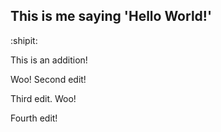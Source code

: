 ## This is me saying 'Hello World!'

:shipit:

This is an addition!

Woo! Second edit!

Third edit. Woo!

Fourth edit!